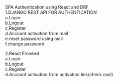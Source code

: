 SPA Authentication using React and DRF  
1.DJANGO REST API FOR AUTHENTICATION  
    a.Login  
    b.Logout  
    c.Register  
    d.Account activation from mail  
    e.reset password using mail  
    f.change password  
  
2.React Fronend  
    a.Login  
    b.Logout  
    c.Register  
    d.Account activation from activation link(check mail)  
